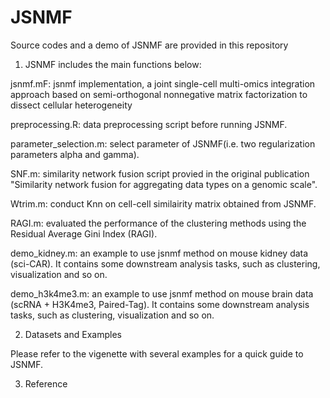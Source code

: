 # JSNMF
Source codes and a demo of JSNMF are provided in this repository

1. JSNMF includes the main functions below:

  jsnmf.mF: jsnmf implementation, a joint single-cell multi-omics integration approach based on semi-orthogonal nonnegative matrix factorization to dissect cellular heterogeneity

  preprocessing.R: data preprocessing script before running JSNMF.
  
  parameter_selection.m: select parameter of JSNMF(i.e. two regularization parameters alpha and gamma).
  
  SNF.m: similarity network fusion script provied in the original publication "Similarity network fusion for aggregating data types on a genomic scale". 
  
  Wtrim.m: conduct Knn on cell-cell similairity matrix obtained from JSNMF.

  RAGI.m: evaluated the performance of the clustering methods using the Residual Average Gini Index (RAGI).
  
  demo_kidney.m: an example to use jsnmf method on mouse kidney data (sci-CAR). It contains some downstream analysis tasks, such as clustering, visualization and so on.
  
  demo_h3k4me3.m: an example to use jsnmf method on mouse brain data (scRNA + H3K4me3, Paired-Tag). It contains some downstream analysis tasks, such as clustering, visualization and so on.

2. Datasets and Examples

  Please refer to the vigenette with several examples for a quick guide to JSNMF.

3. Reference
